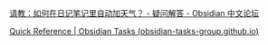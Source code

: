 
[请教：如何在日记笔记里自动加天气？ - 疑问解答 - Obsidian 中文论坛](https://forum-zh.obsidian.md/t/topic/11364/9)

[Quick Reference | Obsidian Tasks (obsidian-tasks-group.github.io)](https://obsidian-tasks-group.github.io/obsidian-tasks/quick-reference/)

